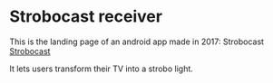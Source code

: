# Strobocast receiver

This is the landing page of an android app made in 2017: Strobocast
[Strobocast](https://play.google.com/store/apps/details?id=com.mainactivity.strobo.strobocast)

It lets users transform their TV into a strobo light.
